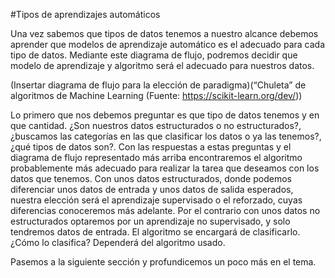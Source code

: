#Tipos de aprendizajes automáticos

Una vez sabemos que tipos de datos tenemos a nuestro alcance debemos aprender que modelos de aprendizaje automático es el adecuado para cada tipo de datos. 
Mediante este diagrama de flujo, podremos decidir que modelo de aprendizaje y algoritmo será el adecuado para nuestros datos.

(Insertar diagrama de flujo para la elección de paradigma)(“Chuleta” de algoritmos de Machine Learning (Fuente: https://scikit-learn.org/dev/))


Lo primero que nos debemos preguntar es que tipo de datos tenemos y en que cantidad. ¿Son nuestros datos estructurados o no estructurados?, ¿buscamos las categorías en las que clasificar los datos o ya las tenemos?, ¿qué tipos de datos son?. Con las respuestas a estas preguntas y el diagrama de flujo representado más arriba encontraremos el algoritmo probablemente más adecuado para realizar la tarea que deseamos con los datos que tenemos.
Con unos datos estructurados, donde podemos diferenciar unos datos de entrada y unos datos de salida esperados, nuestra elección será el aprendizaje supervisado o el reforzado, cuyas diferencias conoceremos más adelante.
Por el contrario con unos datos no estructurados optaremos por un aprendizaje no supervisado, y solo tendremos datos de entrada. El algoritmo se encargará de clasificarlo. ¿Cómo lo clasifica? Dependerá del algoritmo usado.

Pasemos a la siguiente sección y profundicemos un poco más en el tema.